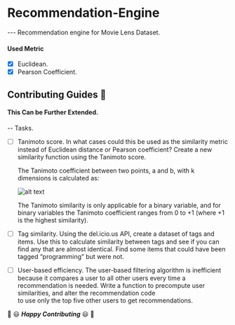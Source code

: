 # Recommendation-Engine

--- Recommendation engine for Movie Lens Dataset.

#### Used Metric
- [x] Euclidean.
- [x] Pearson Coefficient.

## Contributing Guides :crown:
#### This Can be Further Extended.

-- Tasks.
- [ ] Tanimoto score. In what cases could this be used as the similarity metric instead
      of Euclidean distance or Pearson coefficient? Create a new similarity function using
      the Tanimoto score.
      
     The Tanimoto coefficient between two points, a and b, with k dimensions is calculated as:
     
     ![alt text](https://docs.tibco.com/pub/spotfire/6.5.3/doc/html/images/hc_tanimoto_coefficient_eq_1.png)
     
     The Tanimoto similarity is only applicable for a binary variable, and for binary variables the Tanimoto coefficient ranges from 0 to      +1 (where +1 is the highest similarity).

- [ ] Tag similarity. Using the del.icio.us API, create a dataset of tags and items. Use
      this to calculate similarity between tags and see if you can find any that are
      almost identical. Find some items that could have been tagged “programming”
      but were not.

- [ ] User-based efficiency. The user-based filtering algorithm is inefficient because it
      compares a user to all other users every time a recommendation is needed. Write
      a function to precompute user similarities, and alter the recommendation code  
      to use only the top five other users to get recommendations.

:tada:  :smiley: _**Happy Contributing**_ :smiley: :tada:

